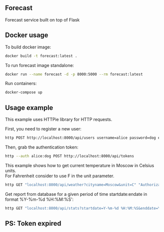 ## Forecast
Forecast service built on top of Flask

## Docker usage
To build docker image:
```bash
docker build -t forecast:latest .
```
To run forecast image standalone:
```bash
docker run --name forecast -d -p 8000:5000 --rm forecast:latest
```
Run containers:
```bash
docker-compose up
```

## Usage example

This example uses HTTPie library for HTTP requests.

First, you need to register a new user:
```bash
http POST http://localhost:8000/api/users username=alice password=dog email=alice@example.com
```
Then, grab the authentication token:
```bash
http --auth alice:dog POST http://localhost:8000/api/tokens
```

This example shows how to get current temperature in Moscow in Celsius units. \
For Fahrenheit consider to use F in the unit parameter.
```bash
http GET "localhost:8000/api/weather?cityname=Moscow&unit=C" "Authorization:Bearer <your token>"
```

Get report from database for a given period of time startdate:endate in format %Y-%m-%d %H:%M:%S':
```bash
http GET "localhost:8000/api/stats?startdate=Y-%m-%d %H:%M:%S&enddate=Y-%m-%d %H:%M:%S" "Authorization:Bearer <your token>"
```

## PS: Token expired
